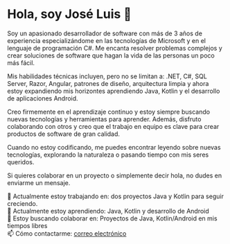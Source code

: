 # Hola, soy José Luis 👋

Soy un apasionado desarrollador de software con más de 3 años de experiencia especializándome en las tecnologías de Microsoft y en el lenguaje de programación C#. Me encanta resolver problemas complejos y crear soluciones de software que hagan la vida de las personas un poco más fácil.

Mis habilidades técnicas incluyen, pero no se limitan a: .NET, C#, SQL Server, Razor, Angular, patrones de diseño, arquitectura limpia y ahora estoy expandiendo mis horizontes aprendiendo Java, Kotlin y el desarrollo de aplicaciones Android.

Creo firmemente en el aprendizaje continuo y estoy siempre buscando nuevas tecnologías y herramientas para aprender. Además, disfruto colaborando con otros y creo que el trabajo en equipo es clave para crear productos de software de gran calidad.

Cuando no estoy codificando, me puedes encontrar leyendo sobre nuevas tecnologías, explorando la naturaleza o pasando tiempo con mis seres queridos.

Si quieres colaborar en un proyecto o simplemente decir hola, no dudes en enviarme un mensaje. 

🔭 Actualmente estoy trabajando en: dos proyectos Java y Kotlin para seguir creciendo.  
🌱 Actualmente estoy aprendiendo: Java, Kotlin y desarrollo de Android  
👯 Estoy buscando colaborar en: Proyectos de Java, Kotlin/Android en mis tiempos libres  
📫 Cómo contactarme: [correo electrónico](mailto:joseortiz66@hotmail.com)

